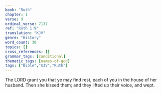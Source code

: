 ```yaml
---
book: "Ruth"
chapter: 1
verse: 9
ordinal_verse: 7137
ref: "Ruth 1:9"
translation: "KJV"
genre: "History"
word_count: 30
topics: []
cross_references: []
grammar_tags: [conditional]
thematic_tags: [names-of-god]
tags: ["Bible","KJV","Ruth"]
---
```

The LORD grant you that ye may find rest, each of you in the house of her husband. Then she kissed them; and they lifted up their voice, and wept.
